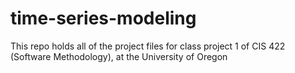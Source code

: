 # time-series-modeling
This repo holds all of the project files for class project 1 of CIS 422 (Software Methodology), at the University of Oregon
